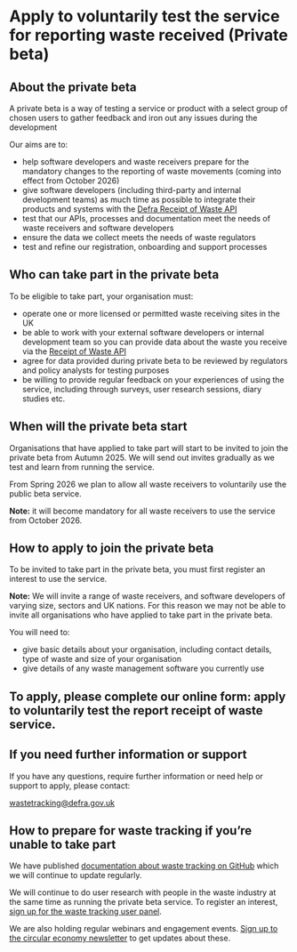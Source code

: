 # Apply to voluntarily test the service for reporting waste received (Private beta)

## About the private beta

A private beta is a way of testing a service or product with a select group of chosen users to gather feedback and iron out any issues during the development  

Our aims are to:

* help software developers and waste receivers prepare for the mandatory changes to the reporting of waste movements (coming into effect from October 2026\)  
* give software developers (including third-party and internal development teams) as much time as possible to integrate their products and systems with the [Defra Receipt of Waste API](https://defra.github.io/waste-tracking-service/api-specification/)   
* test that our APIs, processes and documentation meet the needs of waste receivers and software developers  
* ensure the data we collect meets the needs of waste regulators  
* test and refine our registration, onboarding and support processes

## Who can take part in the private beta

To be eligible to take part, your organisation must:

* operate one or more licensed or permitted waste receiving sites in the UK  
* be able to work with your external software developers or internal development team so you can provide data about the waste you receive via the [Receipt of Waste API](https://defra.github.io/waste-tracking-service/api-specification/)  
* agree for data provided during private beta to be reviewed by regulators and policy analysts for testing purposes  
* be willing to provide regular feedback on your experiences of using the service, including through surveys, user research sessions, diary studies etc.

## When will the private beta start

Organisations that have applied to take part will start to be invited to join the private beta from Autumn 2025\. We will send out invites gradually as we test and learn from running the service.

From Spring 2026 we plan to allow all waste receivers to voluntarily use the public beta service.

**Note:** it will become mandatory for all waste receivers to use the service from October 2026\.

## How to apply to join the private beta

To be invited to take part in the private beta, you must first register an interest to use the service.

**Note:** We will invite a range of waste receivers, and software developers of varying size, sectors and UK nations. For this reason we may not be able to invite all organisations who have applied to take part in the private beta.

You will need to:

* give basic details about your organisation, including contact details, type of waste and size of your organisation  
* give details of any waste management software you currently use

## To apply, please complete our online form: apply to voluntarily test the report receipt of waste service. 

## 

## If you need further information or support

If you have any questions, require further information or need help or support to apply, please contact:

[wastetracking@defra.gov.uk](mailto:wastetracking@defra.gov.uk)

## How to prepare for waste tracking if you’re unable to take part

We have published [documentation about waste tracking on GitHub](https://defra.github.io/waste-tracking-service/) which we will continue to update regularly. 

We will continue to do user research with people in the waste industry at the same time as running the private beta service. To register an interest, [sign up for the waste tracking user panel](https://defragroup.eu.qualtrics.com/jfe/form/SV_9QqfQNqEnI7ecDQ).

We are also holding regular webinars and engagement events. [Sign up to the circular economy newsletter](https://confirmsubscription.com/h/t/EBFF97EEADC3DECE) to get updates about these.